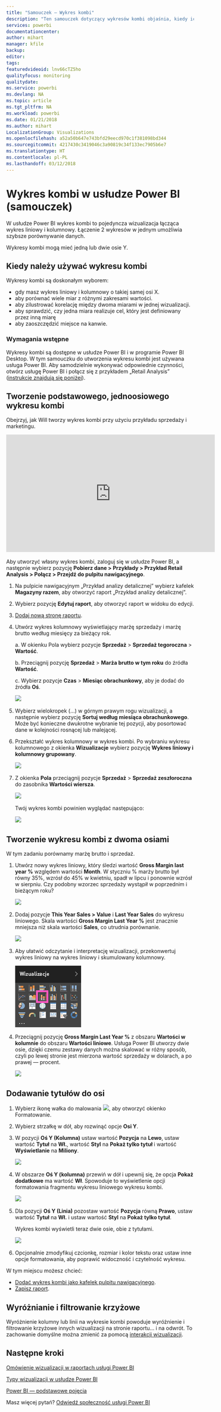 ```yaml
---
title: "Samouczek — Wykres kombi"
description: "Ten samouczek dotyczący wykresów kombi objaśnia, kiedy ich używać i jak je tworzyć w usłudze Power BI i programie Power BI Desktop."
services: powerbi
documentationcenter: 
author: mihart
manager: kfile
backup: 
editor: 
tags: 
featuredvideoid: lnv66cTZ5ho
qualityfocus: monitoring
qualitydate: 
ms.service: powerbi
ms.devlang: NA
ms.topic: article
ms.tgt_pltfrm: NA
ms.workload: powerbi
ms.date: 01/21/2018
ms.author: mihart
LocalizationGroup: Visualizations
ms.openlocfilehash: a52a50b647e743bfd29eecd970c1f381098bd344
ms.sourcegitcommit: 4217430c3419046c3a90819c34f133ec7905b6e7
ms.translationtype: HT
ms.contentlocale: pl-PL
ms.lasthandoff: 03/12/2018
---
```

# <a name="combo-chart-in-power--tutorial"></a>Wykres kombi w usłudze Power BI (samouczek)
W usłudze Power BI wykres kombi to pojedyncza wizualizacja łącząca wykres liniowy i kolumnowy. Łączenie 2 wykresów w jednym umożliwia szybsze porównywanie danych.

Wykresy kombi mogą mieć jedną lub dwie osie Y.

## <a name="when-to-use-a-combo-chart"></a>Kiedy należy używać wykresu kombi
Wykresy kombi są doskonałym wyborem:

* gdy masz wykres liniowy i kolumnowy o takiej samej osi X.
* aby porównać wiele miar z różnymi zakresami wartości.
* aby zilustrować korelację między dwoma miarami w jednej wizualizacji.
* aby sprawdzić, czy jedna miara realizuje cel, który jest definiowany przez inną miarę
* aby zaoszczędzić miejsce na kanwie.

### <a name="prerequisites"></a>Wymagania wstępne
Wykresy kombi są dostępne w usłudze Power BI i w programie Power BI Desktop. W tym samouczku do utworzenia wykresu kombi jest używana usługa Power BI. Aby samodzielnie wykonywać odpowiednie czynności, otwórz usługę Power BI i połącz się z przykładem „Retail Analysis” ([instrukcje znajdują się poniżej](#create)).


## <a name="create-a-basic-single-axis-combo-chart"></a>Tworzenie podstawowego, jednoosiowego wykresu kombi
Obejrzyj, jak Will tworzy wykres kombi przy użyciu przykładu sprzedaży i marketingu.

<iframe width="560" height="315" src="https://www.youtube.com/embed/lnv66cTZ5ho?list=PL1N57mwBHtN0JFoKSR0n-tBkUJHeMP2cP" frameborder="0" allowfullscreen></iframe>

<a name="create"></a> Aby utworzyć własny wykres kombi, zaloguj się w usłudze Power BI, a następnie wybierz pozycję **Pobierz dane \> Przykłady \> Przykład Retail Analysis > Połącz > Przejdź do pulpitu nawigacyjnego**.

1. Na pulpicie nawigacyjnym „Przykład analizy detalicznej” wybierz kafelek **Magazyny razem**, aby otworzyć raport „Przykład analizy detalicznej”.
2. Wybierz pozycję **Edytuj raport**, aby otworzyć raport w widoku do edycji.
3. [Dodaj nową stronę raportu](power-bi-report-add-page.md).
4. Utwórz wykres kolumnowy wyświetlający marżę sprzedaży i marżę brutto według miesięcy za bieżący rok.

    a.  W okienku Pola wybierz pozycje **Sprzedaż** \> **Sprzedaż tegoroczna** > **Wartość**.

    b.  Przeciągnij pozycję **Sprzedaż** \> **Marża brutto w tym roku** do źródła **Wartość**.

    c.  Wybierz pozycje **Czas** \> **Miesiąc obrachunkowy**, aby je dodać do źródła **Oś**.

    ![](media/power-bi-visualization-combo-chart/combotutorial1new.png)
5. Wybierz wielokropek (...) w górnym prawym rogu wizualizacji, a następnie wybierz pozycję **Sortuj według miesiąca obrachunkowego**. Może być konieczne dwukrotne wybranie tej pozycji, aby posortować dane w kolejności rosnącej lub malejącej.

6. Przekształć wykres kolumnowy w wykres kombi. Po wybraniu wykresu kolumnowego z okienka **Wizualizacje** wybierz pozycję **Wykres liniowy i kolumnowy grupowany**.

    ![](media/power-bi-visualization-combo-chart/converttocombo_new2.png)
7. Z okienka **Pola** przeciągnij pozycje **Sprzedaż** \> **Sprzedaż zeszłoroczna** do zasobnika **Wartości wiersza**.

   ![](media/power-bi-visualization-combo-chart/linevaluebucket.png)

   Twój wykres kombi powinien wyglądać następująco:

   ![](media/power-bi-visualization-combo-chart/combochartdone-new.png)

## <a name="create-a-combo-chart-with-two-axes"></a>Tworzenie wykresu kombi z dwoma osiami
W tym zadaniu porównamy marżę brutto i sprzedaż.

1. Utwórz nowy wykres liniowy, który śledzi wartość **Gross Margin last year %** względem wartości **Month**.  W styczniu % marży brutto był równy 35%, wzrósł do 45% w kwietniu, spadł w lipcu i ponownie wzrósł w sierpniu. Czy podobny wzorzec sprzedaży wystąpił w poprzednim i bieżącym roku?

   ![](media/power-bi-visualization-combo-chart/combo1_new.png)
2. Dodaj pozycje **This Year Sales > Value** i **Last Year Sales** do wykresu liniowego. Skala wartości **Gross Margin Last Year %** jest znacznie mniejsza niż skala wartości **Sales**, co utrudnia porównanie.      

   ![](media/power-bi-visualization-combo-chart/flatline_new.png)
3. Aby ułatwić odczytanie i interpretację wizualizacji, przekonwertuj wykres liniowy na wykres liniowy i skumulowany kolumnowy.

   ![](media/power-bi-visualization-combo-chart/converttocombo_new.png)
4. Przeciągnij pozycję **Gross Margin Last Year %** z obszaru **Wartości w kolumnie** do obszaru **Wartości liniowe**. Usługa Power BI utworzy dwie osie, dzięki czemu zestawy danych można skalować w różny sposób, czyli po lewej stronie jest mierzona wartość sprzedaży w dolarach, a po prawej — procent.

   ![](media/power-bi-visualization-combo-chart/power-bi-combochart.png)    

## <a name="add-titles-to-the-axes"></a>Dodawanie tytułów do osi
1. Wybierz ikonę wałka do malowania ![](media/power-bi-visualization-combo-chart/power-bi-paintroller.png), aby otworzyć okienko Formatowanie.
2. Wybierz strzałkę w dół, aby rozwinąć opcje **Osi Y**.
3. W pozycji **Oś Y (Kolumna)** ustaw wartość **Pozycja** na **Lewo**, ustaw wartość **Tytuł** na **Wł.**, wartość **Styl** na **Pokaż tylko tytuł** i wartość **Wyświetlanie** na **Miliony**.

   ![](media/power-bi-visualization-combo-chart/power-bi-y-axis-column.png)
4. W obszarze **Oś Y (kolumna)** przewiń w dół i upewnij się, że opcja **Pokaż dodatkowe** ma wartość **Wł**. Spowoduje to wyświetlenie opcji formatowania fragmentu wykresu liniowego wykresu kombi.

   ![](media/power-bi-visualization-combo-chart/power-bi-show-secondary.png)
5. Dla pozycji **Oś Y (Linia)** pozostaw wartość **Pozycja** równą **Prawo**, ustaw wartość **Tytuł** na **Wł.** i ustaw wartość **Styl** na **Pokaż tylko tytuł**.

   Wykres kombi wyświetli teraz dwie osie, obie z tytułami.

   ![](media/power-bi-visualization-combo-chart/power-bi-titles-on.png)

6. Opcjonalnie zmodyfikuj czcionkę, rozmiar i kolor tekstu oraz ustaw inne opcje formatowania, aby poprawić widoczność i czytelność wykresu.

W tym miejscu możesz chcieć:

* [Dodać wykres kombi jako kafelek pulpitu nawigacyjnego](service-dashboard-tiles.md).
* [Zapisz raport](service-report-save.md).

## <a name="cross-highlighting-and-cross-filtering"></a>Wyróżnianie i filtrowanie krzyżowe

Wyróżnienie kolumny lub linii na wykresie kombi powoduje wyróżnienie i filtrowanie krzyżowe innych wizualizacji na stronie raportu... i na odwrót. To zachowanie domyślne można zmienić za pomocą [interakcji wizualizacji](service-reports-visual-interactions.md).

## <a name="next-steps"></a>Następne kroki

[Omówienie wizualizacji w raportach usługi Power BI](power-bi-report-visualizations.md)

[Typy wizualizacji w usłudze Power BI](power-bi-visualization-types-for-reports-and-q-and-a.md)

[Power BI — podstawowe pojęcia](service-basic-concepts.md)

Masz więcej pytań? [Odwiedź społeczność usługi Power BI](http://community.powerbi.com/)
